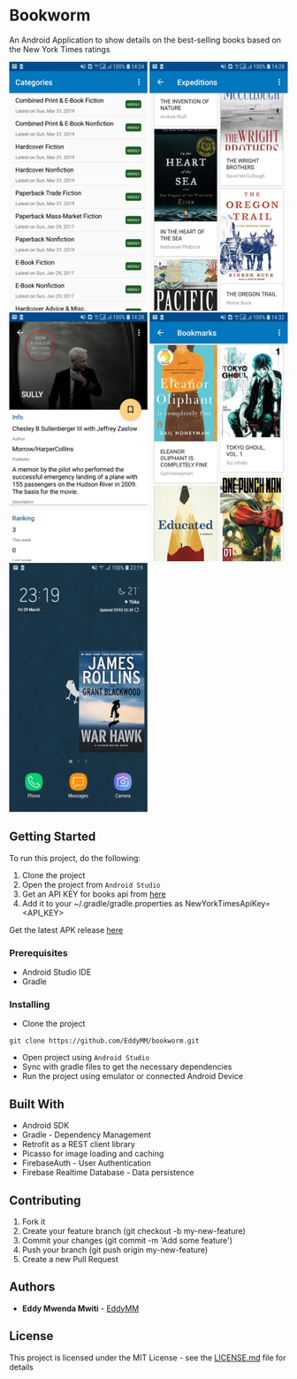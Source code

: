 # Bookworm

An Android Application to show details on the best-selling books based on the New York Times ratings

<img src="github_assets/imgs/categories.jpg" alt="categories" width=250 height=450 /> <img src="github_assets/imgs/book_list.jpg" alt="book list" width=250 height=450 /> <img src="github_assets/imgs/book_detail.jpg" alt="book detail" width=250 height=450 /> <img src="github_assets/imgs/bookmarks.jpg" alt="bookmarks" width=250 height=450 /> <img src="github_assets/imgs/widget.jpg" alt="bookmarks" width=250 height=450 />


## Getting Started

To run this project, do the following:

1. Clone the project
2. Open the project from `Android Studio`
3. Get an API KEY for books api from [here](https://developer.nytimes.com/docs/books-product/1/overview)
4. Add it to your ~/.gradle/gradle.properties as NewYorkTimesApiKey=<API_KEY>



Get the latest APK release [here](https://github.com/EddyMM/bookworm/releases)

### Prerequisites

- Android Studio IDE
- Gradle


### Installing

- Clone the project

```
git clone https://github.com/EddyMM/bookworm.git
```

- Open project using `Android Studio`
- Sync with gradle files to get the necessary dependencies
- Run the project using emulator or connected Android Device


## Built With

- Android SDK
- Gradle - Dependency Management
- Retrofit as a REST client library
- Picasso for image loading and caching 
- FirebaseAuth - User Authentication
- Firebase Realtime Database - Data persistence


## Contributing

1. Fork it
2. Create your feature branch (git checkout -b my-new-feature)
3. Commit your changes (git commit -m 'Add some feature')
4. Push your branch (git push origin my-new-feature)
5. Create a new Pull Request


## Authors

* **Eddy Mwenda Mwiti**  - [EddyMM](https://github.com/EddyMM)

## License

This project is licensed under the MIT License - see the [LICENSE.md](LICENSE.md) file for details
